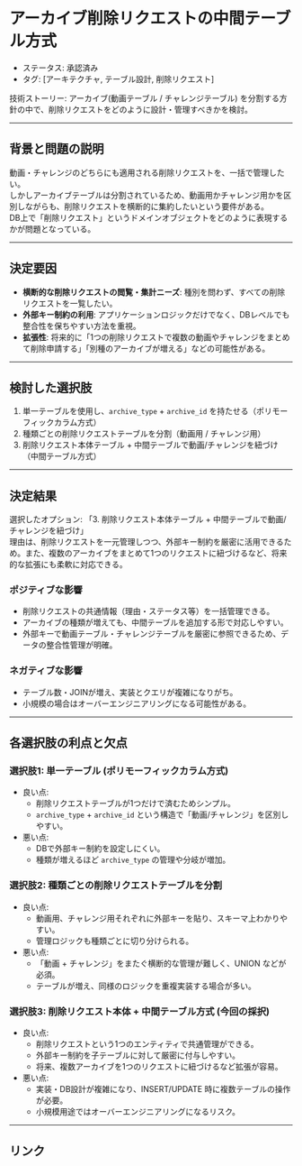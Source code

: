 # アーカイブ削除リクエストの中間テーブル方式

- ステータス: 承認済み
- タグ: [アーキテクチャ, テーブル設計, 削除リクエスト]

技術ストーリー: アーカイブ(動画テーブル / チャレンジテーブル) を分割する方針の中で、削除リクエストをどのように設計・管理すべきかを検討。

---

## 背景と問題の説明

動画・チャレンジのどちらにも適用される削除リクエストを、一括で管理したい。  
しかしアーカイブテーブルは分割されているため、動画用かチャレンジ用かを区別しながらも、削除リクエストを横断的に集約したいという要件がある。  
DB上で「削除リクエスト」というドメインオブジェクトをどのように表現するかが問題となっている。

---

## 決定要因

- **横断的な削除リクエストの閲覧・集計ニーズ**: 種別を問わず、すべての削除リクエストを一覧したい。  
- **外部キー制約の利用**: アプリケーションロジックだけでなく、DBレベルでも整合性を保ちやすい方法を重視。  
- **拡張性**: 将来的に「1つの削除リクエストで複数の動画やチャレンジをまとめて削除申請する」「別種のアーカイブが増える」などの可能性がある。

---

## 検討した選択肢

1. 単一テーブルを使用し、`archive_type` + `archive_id` を持たせる（ポリモーフィックカラム方式）  
2. 種類ごとの削除リクエストテーブルを分割（動画用 / チャレンジ用）  
3. 削除リクエスト本体テーブル + 中間テーブルで動画/チャレンジを紐づけ（中間テーブル方式）

---

## 決定結果

選択したオプション: 「3. 削除リクエスト本体テーブル + 中間テーブルで動画/チャレンジを紐づけ」  
理由は、削除リクエストを一元管理しつつ、外部キー制約を厳密に活用できるため。また、複数のアーカイブをまとめて1つのリクエストに紐づけるなど、将来的な拡張にも柔軟に対応できる。

### ポジティブな影響

- 削除リクエストの共通情報（理由・ステータス等）を一括管理できる。  
- アーカイブの種類が増えても、中間テーブルを追加する形で対応しやすい。  
- 外部キーで動画テーブル・チャレンジテーブルを厳密に参照できるため、データの整合性管理が明確。

### ネガティブな影響

- テーブル数・JOINが増え、実装とクエリが複雑になりがち。  
- 小規模の場合はオーバーエンジニアリングになる可能性がある。

---

## 各選択肢の利点と欠点

### 選択肢1: 単一テーブル (ポリモーフィックカラム方式)

- 良い点:  
  - 削除リクエストテーブルが1つだけで済むためシンプル。  
  - `archive_type` + `archive_id` という構造で「動画/チャレンジ」を区別しやすい。  
- 悪い点:  
  - DBで外部キー制約を設定しにくい。  
  - 種類が増えるほど `archive_type` の管理や分岐が増加。

### 選択肢2: 種類ごとの削除リクエストテーブルを分割

- 良い点:  
  - 動画用、チャレンジ用それぞれに外部キーを貼り、スキーマ上わかりやすい。  
  - 管理ロジックも種類ごとに切り分けられる。  
- 悪い点:  
  - 「動画 + チャレンジ」をまたぐ横断的な管理が難しく、UNION などが必須。  
  - テーブルが増え、同様のロジックを重複実装する場合が多い。

### 選択肢3: 削除リクエスト本体 + 中間テーブル方式 (今回の採択)

- 良い点:  
  - 削除リクエストという1つのエンティティで共通管理ができる。  
  - 外部キー制約を子テーブルに対して厳密に付与しやすい。  
  - 将来、複数アーカイブを1つのリクエストに紐づけるなど拡張が容易。  
- 悪い点:  
  - 実装・DB設計が複雑になり、INSERT/UPDATE 時に複数テーブルの操作が必要。  
  - 小規模用途ではオーバーエンジニアリングになるリスク。

---

## リンク
